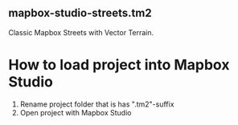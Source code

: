 mapbox-studio-streets.tm2
-------------------------

Classic Mapbox Streets with Vector Terrain.

# How to load project into Mapbox Studio
1. Rename project folder that is has ".tm2"-suffix
2. Open project with Mapbox Studio
